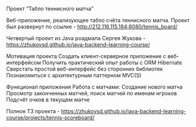 Проект “Табло теннисного матча”

Веб-приложение, реализующее табло счёта теннисного матча.
Проект был развернут по ссылке - http://212.116.115.184:8080/tennis_board/

Четвертый проект из Java роадмапа Сергея Жукова - https://zhukovsd.github.io/java-backend-learning-course/

Мотивация проекта 
Создать клиент-серверное приложение с веб-интерфейсом
Получить практический опыт работы с ORM Hibernate
Сверстать простой веб-интерфейс без сторонних библиотек
Познакомиться с архитектурным паттерном MVC(S)

Функционал приложения 
Работа с матчами:
Создание нового матча
Просмотр законченных матчей, поиск матчей по именам игроков
Подсчёт очков в текущем матче

Полное ТЗ проекта - https://zhukovsd.github.io/java-backend-learning-course/projects/tennis-scoreboard/
